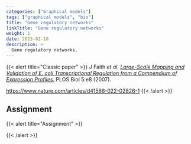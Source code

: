 ```yaml
---
categories: ["Graphical models"]
tags: ["graphical models", "bio"]
title: "Gene regulatory networks"
linkTitle: "Gene regulatory networks"
weight: 1
date: 2023-02-10
description: >
  Gene regulatory networks.
---
```





{{< alert title="Classic paper" >}}
J Faith *et al.* [*Large-Scale Mapping and Validation of E. coli Transcriptional Regulation from a Compendium of Expression Profiles.*](https://doi.org/10.1371/journal.pbio.0050008) PLOS Biol 5:e8 (2007).


https://www.nature.com/articles/d41586-022-02826-1
{{< /alert >}}

 

## Assignment


{{< alert title="Assignment" >}}


{{< /alert >}}